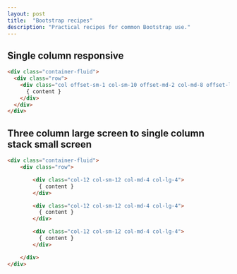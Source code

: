 ```yaml
---
layout: post
title:  "Bootstrap recipes"
description: "Practical recipes for common Bootstrap use."
---
```


## Single column responsive

```html
<div class="container-fluid">
  <div class="row">
    <div class="col offset-sm-1 col-sm-10 offset-md-2 col-md-8 offset-lg-2 col-lg-8">
	  { content }
	</div>
  </div>
</div>
```

## Three column large screen to single column stack small screen

```html
<div class="container-fluid">
    <div class="row">

        <div class="col-12 col-sm-12 col-md-4 col-lg-4">
		  { content }
        </div>

        <div class="col-12 col-sm-12 col-md-4 col-lg-4">
		  { content }
        </div>

        <div class="col-12 col-sm-12 col-md-4 col-lg-4">
		  { content }
        </div>

    </div>
</div>
```